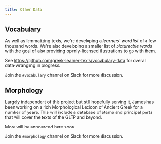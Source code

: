 ```yaml
---
title: Other Data
---
```


## Vocabulary

As well as lemmatizing texts, we're developing a _learners' word list_ of a few thousand words. We're also developing a smaller list of _pictureable words_ with the goal of also providing openly-licensed illustrations to go with them.

See <https://github.com/greek-learner-texts/vocabulary-data> for overall data-wrangling in progress.

Join the `#vocabulary` channel on Slack for more discussion.

## Morphology

Largely independent of this project but still hopefully serving it, James has been working on a rich Morphological Lexicon of Ancient Greek for a number of years. This will include a database of stems and principal parts that will cover the texts of the GLTP and beyond.

More will be announced here soon.

Join the `#morphology` channel on Slack for more discussion.